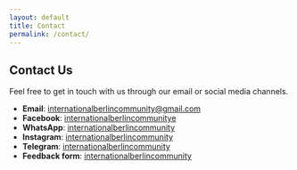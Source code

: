 ```yaml
---
layout: default
title: Contact
permalink: /contact/
---
```


## Contact Us

Feel free to get in touch with us through our email or social media channels.

- **Email**: internationalberlincommunity@gmail.com
- **Facebook**: [internationalberlincommunitye](https://twitter.com/your-username)
- **WhatsApp**: [internationalberlincommunity](https://chat.whatsapp.com/KvFKTUWcWrd6lhff5YlIow)
- **Instagram**: [internationalberlincommunity](http://www.instagram.com/internationalberlinhiking)
- **Telegram**: [internationalberlincommunity](https://t.me/+0lxSMmua_rYyYzhk)
- **Feedback form**: [internationalberlincommunity](https://docs.google.com/forms/d/e/1FAIpQLSei3YaeIzuYzcsVngduWWDB09b8irdvKtQLqRmCtJsuMRVPQQ/viewform)

